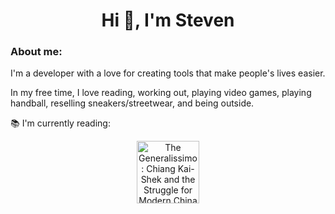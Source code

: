 <h1 align="center">Hi 👋, I'm Steven</h1>

<!--
**stevencai-dev/stevencai-dev** is a ✨ _special_ ✨ repository because its `README.md` (this file) appears on your GitHub profile.

Here are some ideas to get you started:

- 🔭 I’m currently working on ...
- 🌱 I’m currently learning ...
- 👯 I’m looking to collaborate on ...
- 🤔 I’m looking for help with ...
- 💬 Ask me about ...
- 📫 How to reach me: ...
- 😄 Pronouns: ...
- ⚡ Fun fact: ...
-->
<h3 align="left">About me:</h3>


I'm a developer with a love for creating tools that make people's lives easier.

In my free time, I love reading, working out, playing video games, playing handball, reselling sneakers/streetwear, and being outside.


📚 I'm currently reading:


<p align="center">
  <a href="https://www.goodreads.com/book/show/6383363-the-generalissimo"><img src="https://user-images.githubusercontent.com/72951726/126051570-7e310e97-8b68-438e-b6e2-e08234e477f5.png" alt="The Generalissimo: Chiang Kai-Shek and the Struggle for Modern China" style="width:100"></a>
</p>
